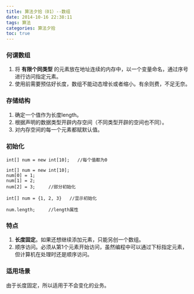 ```yaml
---
title: 算法夕拾（01）--数组
date: 2014-10-16 22:38:11
tags: 算法
categories: 算法夕拾
toc: true
---
```

### 何谓数组
1. 将 **有限个同类型** 的元素放在地址连续的内存中，以一个变量命名，通过序号进行访问指定元素。
2. 使用前需要预估好长度，数组不能动态增长或者缩小。有余则费，不足无奈。
<!--more-->
### 存储结构
1. 确定一个值作为长度length。
2. 根据声明的数据类型开辟内存空间（不同类型开辟的空间也不同）。
3. 对内存空间的每一个元素都赋默认值。

### 初始化

```
int[] num = new int[10];   //每个值都为0
```

```
int[] num = new int[10];
num[0] = 1;
num[1] = 2;
num[2] = 3;     //部分初始化
```

```
int[] num = {1, 2, 3}   //显示初始化
```

```
num.length;     //length属性
```
### 特点
1. **长度固定**。如果还想继续添加元素，只能另创一个数组。
2. 顺序访问。必须从第1个元素开始访问，虽然编程中可以通过下标指定元素，但计算机在处理时还是顺序访问。

### 适用场景
由于长度固定，所以适用于不会变化的业务。
